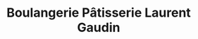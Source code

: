 ---
title: "Boulangerie Pâtisserie Laurent Gaudin"
url: /le-thou/boulangerie-patisserie-laurent-gaudin/
shop: boulangerie
---